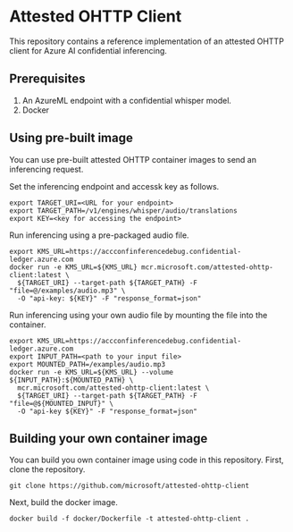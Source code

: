 # Attested OHTTP Client
This repository contains a reference implementation of an attested OHTTP client for 
Azure AI confidential inferencing.

## Prerequisites 

1. An AzureML endpoint with a confidential whisper model. 
2. Docker 

## Using pre-built image
You can use pre-built attested OHTTP container images to send an inferencing request. 

Set the inferencing endpoint and accessk key as follows.
```
export TARGET_URI=<URL for your endpoint>
export TARGET_PATH=/v1/engines/whisper/audio/translations
export KEY=<key for accessing the endpoint>
```

Run inferencing using a pre-packaged audio file. 
```
export KMS_URL=https://accconfinferencedebug.confidential-ledger.azure.com
docker run -e KMS_URL=${KMS_URL} mcr.microsoft.com/attested-ohttp-client:latest \
  ${TARGET_URI} --target-path ${TARGET_PATH} -F "file=@/examples/audio.mp3" \
  -O "api-key: ${KEY}" -F "response_format=json"
```

Run inferencing using your own audio file by mounting the file into the container.
```
export KMS_URL=https://accconfinferencedebug.confidential-ledger.azure.com
export INPUT_PATH=<path to your input file>
export MOUNTED_PATH=/examples/audio.mp3
docker run -e KMS_URL=${KMS_URL} --volume ${INPUT_PATH}:${MOUNTED_PATH} \
  mcr.microsoft.com/attested-ohttp-client:latest \
  ${TARGET_URI} --target-path ${TARGET_PATH} -F "file=@${MOUNTED_INPUT}" \
  -O "api-key ${KEY}" -F "response_format=json"
```

## Building your own container image

You can build you own container image using code in this repository. First, clone the repository. 
```
git clone https://github.com/microsoft/attested-ohttp-client
```

Next, build the docker image. 

```
docker build -f docker/Dockerfile -t attested-ohttp-client .
```